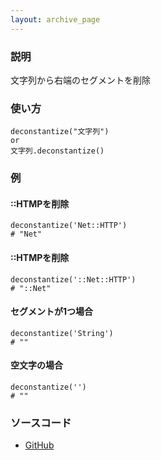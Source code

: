 ```yaml
---
layout: archive_page
---
```

### 説明
文字列から右端のセグメントを削除

### 使い方
    deconstantize("文字列")
    or
    文字列.deconstantize()

### 例
#### ::HTMPを削除
    deconstantize('Net::HTTP')
    # "Net"

#### ::HTMPを削除
    deconstantize('::Net::HTTP')
    # "::Net"

#### セグメントが1つ場合
    deconstantize('String')
    # ""

#### 空文字の場合
    deconstantize('')
    # ""

### ソースコード
* [GitHub](https://github.com/rails/rails/blob/ac30e389ecfa0e26e3d44c1eda8488ddf63b3ecc/activesupport/lib/active_support/inflector/methods.rb#L239)